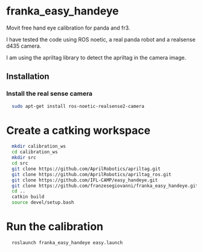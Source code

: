 # franka_easy_handeye
Movit free hand eye calibration for panda and fr3. 

I have tested the code using ROS noetic, a real panda robot and a realsense d435 camera.

I am using the apriltag library to detect the apriltag in the camera image.

## Installation
### Install the real sense camera
```bash
  sudo apt-get install ros-noetic-realsense2-camera  
```

# Create a catking workspace
```bash
  mkdir calibration_ws  
  cd calibration_ws 
  mkdir src
  cd src 
  git clone https://github.com/AprilRobotics/apriltag.git  
  git clone https://github.com/AprilRobotics/apriltag_ros.git 
  git clone https://github.com/IFL-CAMP/easy_handeye.git                         
  git clone https://github.com/franzesegiovanni/franka_easy_handeye.git  
  cd ..   
  catkin build 
  source devel/setup.bash  
```
# Run the calibration
``` bash
  roslaunch franka_easy_handeye easy.launch  
```